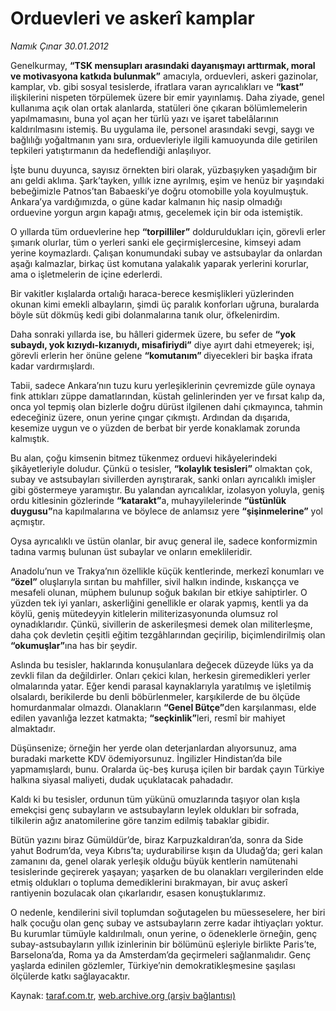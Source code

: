# Orduevleri ve askerî kamplar

*Namık Çınar 30.01.2012*

<div class="yazi"><p>Genelkurmay, <b>“TSK mensupları arasındaki dayanışmayı arttırmak, moral ve motivasyona katkıda bulunmak”</b> amacıyla, orduevleri, askeri gazinolar, kamplar, vb. gibi sosyal tesislerde, ifratlara varan ayrıcalıkları ve <b>“kast”</b> ilişkilerini nispeten törpülemek üzere bir emir yayınlamış. Daha ziyade, genel kullanıma açık olan ortak alanlarda, statüleri öne çıkaran bölümlemelerin yapılmamasını, buna yol açan her türlü yazı ve işaret tabelâlarının kaldırılmasını istemiş. Bu uygulama ile, personel arasındaki sevgi, saygı ve bağlılığı yoğaltmanın yanı sıra, orduevleriyle ilgili kamuoyunda dile getirilen tepkileri yatıştırmanın da hedeflendiği anlaşılıyor.</p>
<p>İşte bunu duyunca, sayısız örnekten biri olarak, yüzbaşıyken yaşadığım bir anı geldi aklıma. Şark’tayken, yıllık izne ayrılmış, eşim ve henüz bir yaşındaki bebeğimizle Patnos’tan Babaeski’ye doğru otomobille yola koyulmuştuk. Ankara’ya vardığımızda, o güne kadar kalmanın hiç nasip olmadığı orduevine yorgun argın kapağı atmış, gecelemek için bir oda istemiştik.</p>
<p>O yıllarda tüm orduevlerine hep <b>“torpilliler”</b> dolduruldukları için, görevli erler şımarık olurlar, tüm o yerleri sanki ele geçirmişlercesine, kimseyi adam yerine koymazlardı. Çalışan konumundaki subay ve astsubaylar da onlardan aşağı kalmazlar, birkaç üst komutana yalakalık yaparak yerlerini korurlar, ama o işletmelerin de içine ederlerdi.</p>
<p>Bir vakitler kışlalarda ortalığı haraca-berece kesmişlikleri yüzlerinden okunan kimi emekli albayların, şimdi üç paralık konforları uğruna, buralarda böyle süt dökmüş kedi gibi dolanmalarına tanık olur, öfkelenirdim.</p>
<p>Daha sonraki yıllarda ise, bu hâlleri gidermek üzere, bu sefer de <b>“yok subaydı, yok kızıydı-kızanıydı, misafiriydi”</b> diye ayırt dahi etmeyerek; işi, görevli erlerin her önüne gelene <b>“komutanım” </b>diyecekleri bir başka ifrata kadar vardırmışlardı.</p>
<p>Tabii, sadece Ankara’nın tuzu kuru yerleşiklerinin çevremizde güle oynaya fink attıkları züppe damatlarından, küstah gelinlerinden yer ve fırsat kalıp da, onca yol tepmiş olan bizlerle doğru dürüst ilgilenen dahi çıkmayınca, tahmin edeceğiniz üzere, onun yerine çıngar çıkmıştı. Ardından da dışarıda, kesemize uygun ve o yüzden de berbat bir yerde konaklamak zorunda kalmıştık.</p>
<p>Bu alan, çoğu kimsenin bitmez tükenmez orduevi hikâyelerindeki şikâyetleriyle doludur. Çünkü o tesisler, <b>“kolaylık tesisleri”</b> olmaktan çok, subay ve astsubayları sivillerden ayrıştırarak, sanki onları ayrıcalıklı imişler gibi göstermeye yaramıştır. Bu yalandan ayrıcalıklar, izolasyon yoluyla, geniş ordu kitlesinin gözlerinde <b>“katarakt”</b>a, muhayyilelerinde <b>“üstünlük duygusu”</b>na kapılmalarına ve böylece de anlamsız yere <b>“şişinmelerine”</b> yol açmıştır.</p>
<p>Oysa ayrıcalıklı ve üstün olanlar, bir avuç general ile, sadece konformizmin tadına varmış bulunan üst subaylar ve onların emeklileridir.</p>
<p>Anadolu’nun ve Trakya’nın özellikle küçük kentlerinde, merkezî konumları ve <b>“özel”</b> oluşlarıyla sırıtan bu mahfiller, sivil halkın indinde, kıskançça ve mesafeli olunan, müphem bulunup soğuk bakılan bir etkiye sahiptirler. O yüzden tek iyi yanları, askerliğini genellikle er olarak yapmış, kentli ya da köylü, geniş mütedeyyin kitlelerin militerizasyonunda olumsuz rol oynadıklarıdır. Çünkü, sivillerin de askerileşmesi demek olan militerleşme, daha çok devletin çeşitli eğitim tezgâhlarından geçirilip, biçimlendirilmiş olan <b>“okumuşlar”</b>ına has bir şeydir.</p>
<p>Aslında bu tesisler, haklarında konuşulanlara değecek düzeyde lüks ya da zevkli filan da değildirler. Onları çekici kılan, herkesin giremedikleri yerler olmalarında yatar. Eğer kendi parasal kaynaklarıyla yaratılmış ve işletilmiş olsalardı, berikilerde bu denli böbürlenmeler, karşıkilerde de bu ölçüde homurdanmalar olmazdı. Olanakların <b>“Genel Bütçe”</b>den karşılanması, elde edilen yavanlığa lezzet katmakta; <b>“seçkinlik”</b>leri, resmî bir mahiyet almaktadır.</p>
<p>Düşünsenize; örneğin her yerde olan deterjanlardan alıyorsunuz, ama buradaki markette KDV ödemiyorsunuz. İngilizler Hindistan’da bile yapmamışlardı, bunu. Oralarda üç-beş kuruşa içilen bir bardak çayın Türkiye halkına siyasal maliyeti, dudak uçuklatacak pahadadır.</p>
<p>Kaldı ki bu tesisler, ordunun tüm yükünü omuzlarında taşıyor olan kışla emekçisi genç subayların ve astsubayların leylek oldukları bir sofrada, tilkilerin ağız anatomilerine göre tanzim edilmiş tabaklar gibidir.</p>
<p>Bütün yazını biraz Gümüldür’de, biraz Karpuzkaldıran’da, sonra da Side yahut Bodrum’da, veya Kıbrıs’ta; uydurabilirse kışın da Uludağ’da; geri kalan zamanını da, genel olarak yerleşik olduğu büyük kentlerin namütenahi tesislerinde geçirerek yaşayan; yaşarken de bu olanakları vergilerinden elde etmiş oldukları o topluma demediklerini bırakmayan, bir avuç askerî rantiyenin bozulacak olan çıkarlarıdır, esasen konuştuklarımız.</p>
<p>O nedenle, kendilerini sivil toplumdan soğutagelen bu müesseselere, her biri halk çocuğu olan genç subay ve astsubayların zerre kadar ihtiyaçları yoktur. Bu kurumlar tümüyle kaldırılmalı, onun yerine, o ödeneklerle örneğin, genç subay-astsubayların yıllık izinlerinin bir bölümünü eşleriyle birlikte Paris’te, Barselona’da, Roma ya da Amsterdam’da geçirmeleri sağlanmalıdır. Genç yaşlarda edinilen gözlemler, Türkiye’nin demokratikleşmesine şaşılası ölçülerde katkı sağlayacaktır.</p>
</div>

Kaynak: [taraf.com.tr](http://www.taraf.com.tr/namik-cinar/makale-orduevleri-ve-askeri-kamplar.htm), [web.archive.org (arşiv bağlantısı)](http://web.archive.org/web/20131107190014/http://www.taraf.com.tr/namik-cinar/makale-orduevleri-ve-askeri-kamplar.htm)
